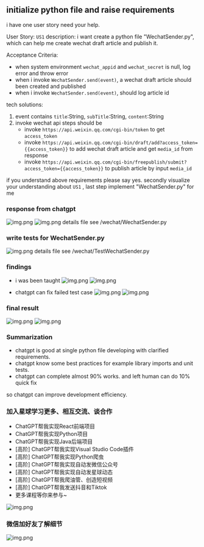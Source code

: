 
## initialize python file and raise requirements

i have one user story need your help.

User Story:  `US1`
description: i want create a python file "WechatSender.py", which can help me create wechat draft article and publish it.

Acceptance Criteria:
*  when system environment `wechat_appid` and `wechat_secret` is null, log error and throw error
*  when i invoke `WechatSender.send(event)`, a wechat draft article should been created and published
*  when i invoke `WechatSender.send(event)`, should log article id

tech solutions:
1. event contains `title`:String, `subTitle`:String, `content`:String
2. invoke wechat api steps should be
    * invoke `https://api.weixin.qq.com/cgi-bin/token` to get `access_token`
    * invoke `https://api.weixin.qq.com/cgi-bin/draft/add?access_token={{access_token}}` to add wechat draft article and get `media_id` from response
    * invoke `https://api.weixin.qq.com/cgi-bin/freepublish/submit?access_token={{access_token}}` to publish article by input `media_id`

if you understand above requirements please say yes.  secondly visualize your understanding about `US1` , last step implement "WechatSender.py" for me

### response from chatgpt

![img.png](imgs/wechat/wechat1.png)
![img.png](imgs/wechat/wecaht2.png)
details file see /wechat/WechatSender.py

### write tests for WechatSender.py

![img.png](imgs/wechat/wecaht3.png)
details file see /wechat/TestWechatSender.py


### findings

* i was been taught
  ![img.png](imgs/wechat/wechat4.png)
  ![img.png](imgs/wechat/8.png)

* chatgpt can fix failed test case
  ![img.png](imgs/wechat/wecaht6.png)
  ![img.png](imgs/wechat/7.png)

### final result
![img.png](imgs/wechat/9.png)
![img.png](imgs/wechat/10.png)

### Summarization

* chatgpt is good at single python file developing with clarified requirements.
* chatgpt know some best practices for example library imports and unit tests.
* chatgpt can complete almost 90% works. and left human can do 10% quick fix

so chatgpt can improve development efficiency.

### 加入星球学习更多、相互交流、谈合作

* ChatGPT帮我实现React前端项目
* ChatGPT帮我实现Python项目
* ChatGPT帮我实现Java后端项目
* [高阶] ChatGPT帮我实现Visual Studio Code插件
* [高阶] ChatGPT帮我实现Python爬虫
* [高阶] ChatGPT帮我实现自动发微信公众号
* [高阶] ChatGPT帮我实现自动发星球动态
* [高阶] ChatGPT帮我爬油管、创造短视频
* [高阶] ChatGPT帮我发送抖音和Tiktok
* 更多课程等你来参与~

![img.png](imgs/xq.png)

### 微信加好友了解细节
![img.png](imgs/contact.png)
